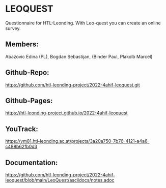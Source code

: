 # LEOQUEST
Questionnaire for HTL-Leonding. With Leo-quest you can create an online survey.

## Members: 
Abazovic Edina  (PL), Bogdan Sebastijan, 
(Binder Paul, Plakolb Marcel)

## Github-Repo:
https://github.com/htl-leonding-project/2022-4ahif-leoquest.git

## Github-Pages: 
https://htl-leonding-project.github.io/2022-4ahif-leoquest

## YouTrack:
https://vm81.htl-leonding.ac.at/projects/3a20a750-7b76-4121-a4a6-c488b62fb0d3

## Documentation:
https://github.com/htl-leonding-project/2022-4ahif-leoquest/blob/main/LeoQuest/asciidocs/notes.adoc


